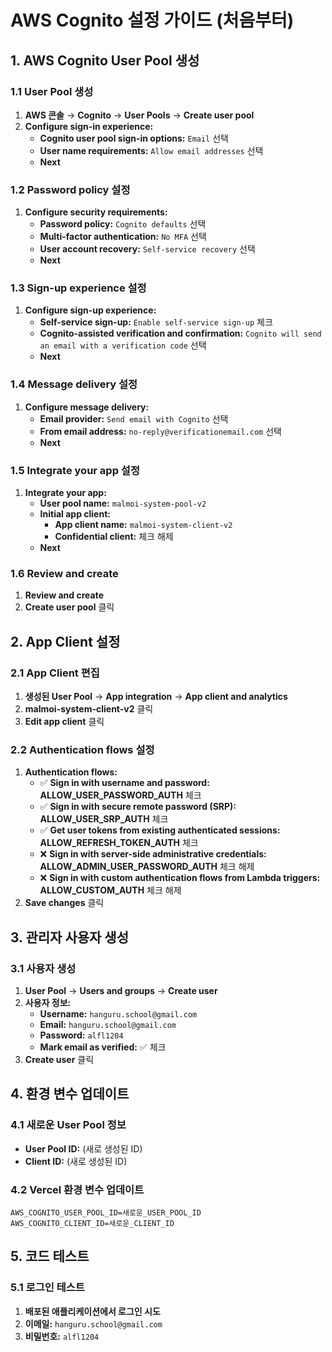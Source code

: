 # AWS Cognito 설정 가이드 (처음부터)

## 1. AWS Cognito User Pool 생성

### 1.1 User Pool 생성
1. **AWS 콘솔** → **Cognito** → **User Pools** → **Create user pool**
2. **Configure sign-in experience:**
   - **Cognito user pool sign-in options:** `Email` 선택
   - **User name requirements:** `Allow email addresses` 선택
   - **Next**

### 1.2 Password policy 설정
1. **Configure security requirements:**
   - **Password policy:** `Cognito defaults` 선택
   - **Multi-factor authentication:** `No MFA` 선택
   - **User account recovery:** `Self-service recovery` 선택
   - **Next**

### 1.3 Sign-up experience 설정
1. **Configure sign-up experience:**
   - **Self-service sign-up:** `Enable self-service sign-up` 체크
   - **Cognito-assisted verification and confirmation:** `Cognito will send an email with a verification code` 선택
   - **Next**

### 1.4 Message delivery 설정
1. **Configure message delivery:**
   - **Email provider:** `Send email with Cognito` 선택
   - **From email address:** `no-reply@verificationemail.com` 선택
   - **Next**

### 1.5 Integrate your app 설정
1. **Integrate your app:**
   - **User pool name:** `malmoi-system-pool-v2`
   - **Initial app client:**
     - **App client name:** `malmoi-system-client-v2`
     - **Confidential client:** 체크 해제
   - **Next**

### 1.6 Review and create
1. **Review and create**
2. **Create user pool** 클릭

## 2. App Client 설정

### 2.1 App Client 편집
1. **생성된 User Pool** → **App integration** → **App client and analytics**
2. **malmoi-system-client-v2** 클릭
3. **Edit app client** 클릭

### 2.2 Authentication flows 설정
1. **Authentication flows:**
   - ✅ **Sign in with username and password: ALLOW_USER_PASSWORD_AUTH** 체크
   - ✅ **Sign in with secure remote password (SRP): ALLOW_USER_SRP_AUTH** 체크
   - ✅ **Get user tokens from existing authenticated sessions: ALLOW_REFRESH_TOKEN_AUTH** 체크
   - ❌ **Sign in with server-side administrative credentials: ALLOW_ADMIN_USER_PASSWORD_AUTH** 체크 해제
   - ❌ **Sign in with custom authentication flows from Lambda triggers: ALLOW_CUSTOM_AUTH** 체크 해제
2. **Save changes** 클릭

## 3. 관리자 사용자 생성

### 3.1 사용자 생성
1. **User Pool** → **Users and groups** → **Create user**
2. **사용자 정보:**
   - **Username:** `hanguru.school@gmail.com`
   - **Email:** `hanguru.school@gmail.com`
   - **Password:** `alfl1204`
   - **Mark email as verified:** ✅ 체크
3. **Create user** 클릭

## 4. 환경 변수 업데이트

### 4.1 새로운 User Pool 정보
- **User Pool ID:** (새로 생성된 ID)
- **Client ID:** (새로 생성된 ID)

### 4.2 Vercel 환경 변수 업데이트
```
AWS_COGNITO_USER_POOL_ID=새로운_USER_POOL_ID
AWS_COGNITO_CLIENT_ID=새로운_CLIENT_ID
```

## 5. 코드 테스트

### 5.1 로그인 테스트
1. **배포된 애플리케이션에서 로그인 시도**
2. **이메일:** `hanguru.school@gmail.com`
3. **비밀번호:** `alfl1204` 